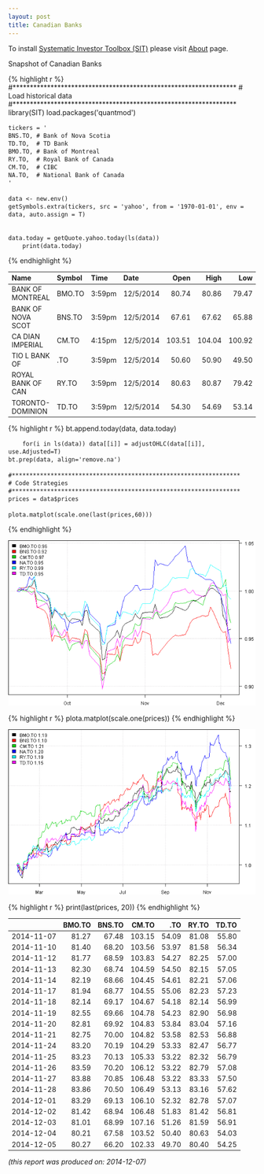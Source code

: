 ```yaml
---
layout: post
title: Canadian Banks
---
```



To install [Systematic Investor Toolbox (SIT)](https://github.com/systematicinvestor/SIT) please visit [About](/about) page.




Snapshot of Canadian Banks



{% highlight r %}
	#*****************************************************************
	# Load historical data
	#*****************************************************************
	library(SIT)
	load.packages('quantmod')
	
	tickers = '
    BNS.TO, # Bank of Nova Scotia
    TD.TO,  # TD Bank
    BMO.TO, # Bank of Montreal
    RY.TO,  # Royal Bank of Canada
    CM.TO,  # CIBC
    NA.TO,  # National Bank of Canada
	'	
	
	data <- new.env()
	getSymbols.extra(tickers, src = 'yahoo', from = '1970-01-01', env = data, auto.assign = T)
	
	
	data.today = getQuote.yahoo.today(ls(data))
		print(data.today)
{% endhighlight %}



|Name              |Symbol |Time   |Date      |   Open|   High|    Low|  Close|  Volume| Yesterday|
|:-----------------|:------|:------|:---------|------:|------:|------:|------:|-------:|---------:|
|BANK OF MONTREAL  |BMO.TO |3:59pm |12/5/2014 |  80.74|  80.86|  79.47|  80.27| 2153570|     80.21|
|BANK OF NOVA SCOT |BNS.TO |3:59pm |12/5/2014 |  67.61|  67.62|  65.88|  66.20| 3167248|     67.58|
|CA  DIAN IMPERIAL |CM.TO  |4:15pm |12/5/2014 | 103.51| 104.04| 100.92| 102.33| 1805522|    103.52|
|  TIO  L BANK OF  |  .TO  |3:59pm |12/5/2014 |  50.60|  50.90|  49.50|  49.70| 2027435|     50.40|
|ROYAL BANK OF CAN |RY.TO  |3:59pm |12/5/2014 |  80.63|  80.87|  79.42|  80.40| 2859260|     80.63|
|TORONTO-DOMINION  |TD.TO  |3:59pm |12/5/2014 |  54.30|  54.69|  53.14|  54.25| 5111388|     54.03|
    




{% highlight r %}
	bt.append.today(data, data.today)
	
	
		for(i in ls(data)) data[[i]] = adjustOHLC(data[[i]], use.Adjusted=T)
	bt.prep(data, align='remove.na')

	#*****************************************************************
	# Code Strategies
	#*****************************************************************
	prices = data$prices

	plota.matplot(scale.one(last(prices,60)))
{% endhighlight %}

![plot of chunk plot-2](/public/images/2014-12-02-Canadian-Banks/plot-2-1.png) 

{% highlight r %}
	plota.matplot(scale.one(prices))
{% endhighlight %}

![plot of chunk plot-2](/public/images/2014-12-02-Canadian-Banks/plot-2-2.png) 

{% highlight r %}
	print(last(prices, 20))
{% endhighlight %}



|           | BMO.TO| BNS.TO|  CM.TO|   .TO| RY.TO| TD.TO|
|:----------|------:|------:|------:|-----:|-----:|-----:|
|2014-11-07 |  81.27|  67.48| 103.15| 54.09| 81.08| 55.80|
|2014-11-10 |  81.40|  68.20| 103.56| 53.97| 81.58| 56.34|
|2014-11-12 |  81.77|  68.59| 103.83| 54.27| 82.25| 57.00|
|2014-11-13 |  82.30|  68.74| 104.59| 54.50| 82.15| 57.05|
|2014-11-14 |  82.19|  68.66| 104.45| 54.61| 82.21| 57.06|
|2014-11-17 |  81.94|  68.77| 104.55| 55.06| 82.23| 57.23|
|2014-11-18 |  82.14|  69.17| 104.67| 54.18| 82.14| 56.99|
|2014-11-19 |  82.55|  69.66| 104.78| 54.23| 82.90| 56.98|
|2014-11-20 |  82.81|  69.92| 104.83| 53.84| 83.04| 57.16|
|2014-11-21 |  82.75|  70.00| 104.82| 53.58| 82.53| 56.88|
|2014-11-24 |  83.20|  70.19| 104.29| 53.33| 82.47| 56.77|
|2014-11-25 |  83.23|  70.13| 105.33| 53.22| 82.32| 56.79|
|2014-11-26 |  83.59|  70.20| 106.12| 53.22| 82.79| 57.08|
|2014-11-27 |  83.88|  70.85| 106.48| 53.22| 83.33| 57.50|
|2014-11-28 |  83.86|  70.50| 106.49| 53.13| 83.16| 57.62|
|2014-12-01 |  83.29|  69.13| 106.10| 52.32| 82.78| 57.07|
|2014-12-02 |  81.42|  68.94| 106.48| 51.83| 81.42| 56.81|
|2014-12-03 |  81.01|  68.99| 107.16| 51.26| 81.59| 56.91|
|2014-12-04 |  80.21|  67.58| 103.52| 50.40| 80.63| 54.03|
|2014-12-05 |  80.27|  66.20| 102.33| 49.70| 80.40| 54.25|
    



*(this report was produced on: 2014-12-07)*
